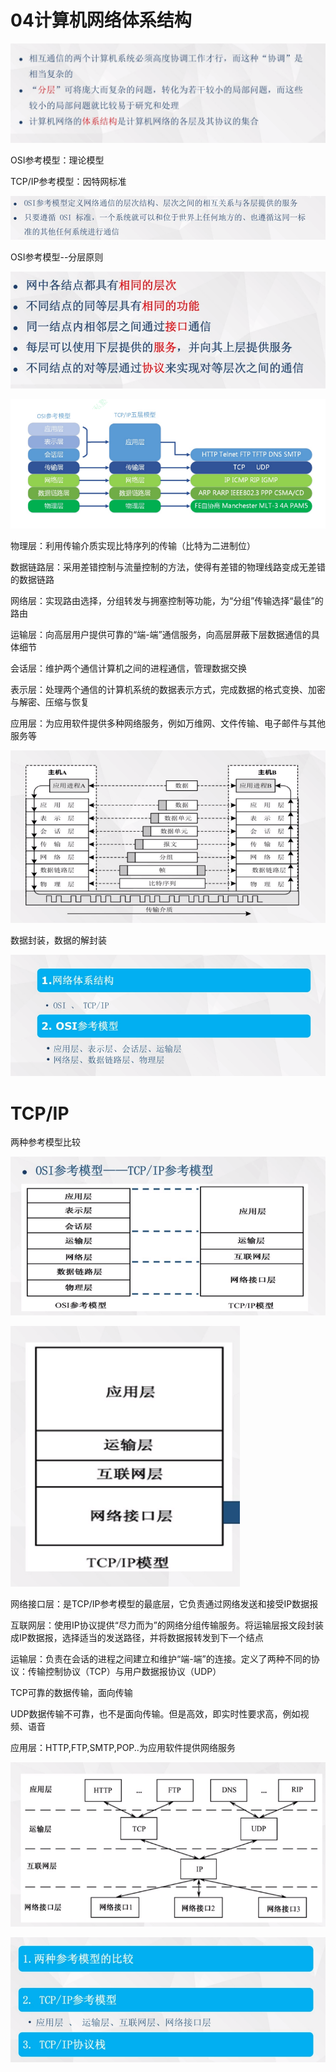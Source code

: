 # 04计算机网络体系结构

![image-20211030153055626](04计算机网络体系结构.assets/image-20211030153055626.png)

OSI参考模型：理论模型

TCP/IP参考模型：因特网标准

![image-20211030162337052](04计算机网络体系结构.assets/image-20211030162337052.png)

OSI参考模型--分层原则

![image-20211030162450147](04计算机网络体系结构.assets/image-20211030162450147.png)

![image-20211030162719394](04计算机网络体系结构.assets/image-20211030162719394.png)

物理层：利用传输介质实现比特序列的传输（比特为二进制位）

数据链路层：采用差错控制与流量控制的方法，使得有差错的物理线路变成无差错的数据链路

网络层：实现路由选择，分组转发与拥塞控制等功能，为“分组”传输选择“最佳”的路由

运输层：向高层用户提供可靠的“端-端”通信服务，向高层屏蔽下层数据通信的具体细节

会话层：维护两个通信计算机之间的进程通信，管理数据交换

表示层：处理两个通信的计算机系统的数据表示方式，完成数据的格式变换、加密与解密、压缩与恢复

应用层：为应用软件提供多种网络服务，例如万维网、文件传输、电子邮件与其他服务等

![image-20211030170015261](04计算机网络体系结构.assets/image-20211030170015261.png)

数据封装，数据的解封装

![image-20211030172032231](04计算机网络体系结构.assets/image-20211030172032231.png)

# TCP/IP

两种参考模型比较

![image-20211030172309414](04计算机网络体系结构.assets/image-20211030172309414.png)

![image-20211030174444246](04计算机网络体系结构.assets/image-20211030174444246.png)

网络接口层：是TCP/IP参考模型的最底层，它负责通过网络发送和接受IP数据报

互联网层：使用IP协议提供“尽力而为”的网络分组传输服务。将运输层报文段封装成IP数据报，选择适当的发送路径，并将数据报转发到下一个结点

运输层：负责在会话的进程之间建立和维护“端-端”的连接。定义了两种不同的协议：传输控制协议（TCP）与用户数据报协议（UDP）

TCP可靠的数据传输，面向传输

UDP数据传输不可靠，也不是面向传输。但是高效，即实时性要求高，例如视频、语音

应用层：HTTP,FTP,SMTP,POP..为应用软件提供网络服务



![image-20211030184940557](04计算机网络体系结构.assets/image-20211030184940557.png)

![image-20211030185019283](04计算机网络体系结构.assets/image-20211030185019283.png)